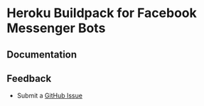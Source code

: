 # Heroku Buildpack for Facebook Messenger Bots
## Documentation

## Feedback
- Submit a [GitHub Issue](https://github.com/hey-mako/heroku-buildpack-messenger-bot)
